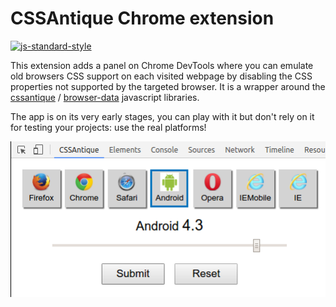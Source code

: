 # CSSAntique Chrome extension


[![js-standard-style](https://img.shields.io/badge/code%20style-standard-brightgreen.svg)](http://standardjs.com/)

This extension adds a panel on Chrome DevTools where you can emulate old browsers CSS support on each visited webpage by disabling the CSS properties not supported by the targeted browser.
It is a wrapper around the [cssantique](https://github.com/mmai/cssantique) / [browser-data](https://github.com/mmai/browser-data) javascript libraries.

The app is on its very early stages, you can play with it but don't rely on it for testing your projects: use the real platforms!

![screenshot](/cssantique-screenshot.png?raw=true "CSSAntique Chrome extension screenshot")
